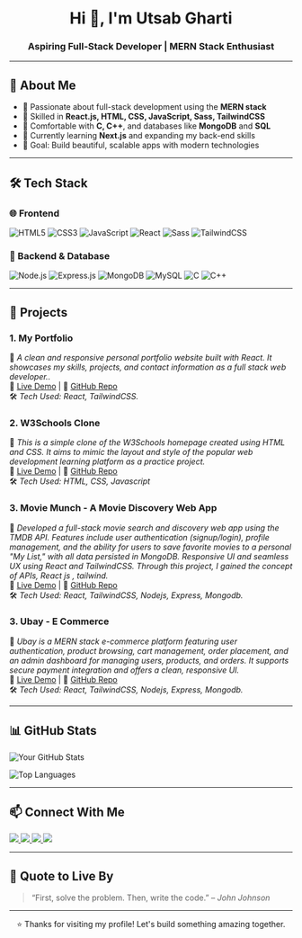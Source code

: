 <h1 align="center">Hi 👋, I'm Utsab Gharti</h1>
<h3 align="center">Aspiring Full-Stack Developer | MERN Stack Enthusiast</h3>

---
## 🧠 About Me

- 🚀 Passionate about full-stack development using the **MERN stack**
- 🔧 Skilled in **React.js, HTML, CSS, JavaScript, Sass, TailwindCSS**
- 🧩 Comfortable with **C, C++**, and databases like **MongoDB** and **SQL**
- 🌱 Currently learning **Next.js** and expanding my back-end skills
- 🎯 Goal: Build beautiful, scalable apps with modern technologies

---

## 🛠️ Tech Stack

### 🌐 Frontend
![HTML5](https://img.shields.io/badge/HTML5-E34F26?style=flat&logo=html5&logoColor=white)
![CSS3](https://img.shields.io/badge/CSS3-1572B6?style=flat&logo=css3&logoColor=white)
![JavaScript](https://img.shields.io/badge/JavaScript-F7DF1E?style=flat&logo=javascript&logoColor=black)
![React](https://img.shields.io/badge/React-61DAFB?style=flat&logo=react&logoColor=black)
![Sass](https://img.shields.io/badge/Sass-CC6699?style=flat&logo=sass&logoColor=white)
![TailwindCSS](https://img.shields.io/badge/TailwindCSS-06B6D4?style=flat&logo=tailwindcss&logoColor=white)

### 🔧 Backend & Database
![Node.js](https://img.shields.io/badge/Node.js-339933?style=flat&logo=nodedotjs&logoColor=white)
![Express.js](https://img.shields.io/badge/Express.js-000000?style=flat&logo=express&logoColor=white)
![MongoDB](https://img.shields.io/badge/MongoDB-47A248?style=flat&logo=mongodb&logoColor=white)
![MySQL](https://img.shields.io/badge/MySQL-00758F?style=flat&logo=mysql&logoColor=white)
![C](https://img.shields.io/badge/C-00599C?style=flat&logo=c&logoColor=white)
![C++](https://img.shields.io/badge/C%2B%2B-00599C?style=flat&logo=c%2B%2B&logoColor=white)

---
## 🚀 **Projects**  

### 1. My Portfolio 
📌 *A clean and responsive personal portfolio website built with React. It showcases my skills, projects, and contact information as a full stack web developer..*<br/> 
🔗 [Live Demo](https://www.utsabgharti.com.np) | 📂 [GitHub Repo](https://github.com/iamutsab-git/Portfolio.git)  
🛠 *Tech Used: React, TailwindCSS.*  

### 2. W3Schools Clone
📌 *This is a simple clone of the W3Schools homepage created using HTML and CSS. It aims to mimic the layout and style of the popular web development learning platform as a practice project.*<br/>
🔗 [Live Demo](https://iamutsab-git.github.io/W3Schools-Clone/) | 📂 [GitHub Repo](https://github.com/iamutsab-git/W3Schools-Clone.git)  
🛠 *Tech Used: HTML, CSS, Javascript*  

### 3. Movie Munch - A Movie Discovery Web App 
📌 *Developed a full-stack movie search and discovery web app using the TMDB API. Features include user authentication (signup/login), profile management, and the ability for users to save favorite movies to a personal "My List," with all data persisted in MongoDB. Responsive UI and seamless UX using React and TailwindCSS. Through this project, I gained the concept of APIs, React js , tailwind.*<br/> 
🔗 [Live Demo](https://movie-munch.onrender.com/) | 📂 [GitHub Repo](https://github.com/iamutsab-git/MovieMunch.git)  
🛠 *Tech Used: React, TailwindCSS, Nodejs,  Express, Mongodb.*  

### 3. Ubay - E Commerce 
📌 *Ubay is a MERN stack e-commerce platform featuring user authentication, product browsing, cart management, order placement, and an admin dashboard for managing users, products, and orders. It supports secure payment integration and offers a clean, responsive UI.*<br/> 
🔗 [Live Demo](https://ubay-cf5q.onrender.com/) | 📂 [GitHub Repo](https://github.com/iamutsab-git/Ubay-E-Commerce.git)  
🛠 *Tech Used: React, TailwindCSS, Nodejs,  Express, Mongodb.*  

---
## 📊 **GitHub Stats**  

![Your GitHub Stats](https://github-readme-stats.vercel.app/api?username=iamutsab-git&show_icons=true&theme=radical)  

![Top Languages](https://github-readme-stats.vercel.app/api/top-langs/?username=iamutsab-git&layout=compact&theme=dark)  

---

## 📫 Connect With Me

<p align="left">
  <a href="mailto:utsabgharti6@gmail.com" target="_blank">
    <img src="https://img.shields.io/badge/Gmail-D14836?style=flat&logo=gmail&logoColor=white" />
  </a>
  <a href="www.linkedin.com/in/utsabgharti" target="_blank">
    <img src="https://img.shields.io/badge/LinkedIn-0077B5?style=flat&logo=linkedin&logoColor=white" />
  </a>
  <a href="https://www.facebook.com/utsabgharti1271" target="_blank">
    <img src="https://img.shields.io/badge/Facebook-1877F2?style=flat&logo=facebook&logoColor=white" />
  </a>
  <a href="www.utsabgharti.com.np" target="_blank">
    <img src="https://img.shields.io/badge/Portfolio-000000?style=flat&logo=firefox&logoColor=white" />
  </a>
</p>

---

## 💬 Quote to Live By

> “First, solve the problem. Then, write the code.” – *John Johnson*

---

<p align="center">⭐ Thanks for visiting my profile! Let's build something amazing together.  </p>
